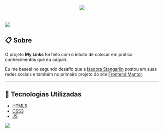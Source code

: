 <h1 align="center">
  <img src="https://ik.imagekit.io/ynow9fnvd0r/logo_vfM3lrUlg.png">
</h1>

<h1>
  <img src="https://ik.imagekit.io/ynow9fnvd0r/print-desktop_8i8pZb6Zg.jfif">
</h1>

## 📋 Sobre

O projeto **My Links** foi feito com o intuito de colocar em prática conhecimentos que eu adquiri.

Eu me baseei no segundo desafio que a [Isadora Stangarlin](https://github.com/isadorastan) postou em suas redes sociais e também no primeiro projeto do site [Frontend Mentor](https://www.frontendmentor.io/challenges/profile-card-component-cfArpWshJ).

---

## 🚀 Tecnologias Utilizadas
- [HTML5](https://www.w3schools.com/html/) 
- [CSS3](https://www.w3schools.com/css/)
- [JS](https://www.w3schools.com/js/default.asp)

<a href="https://www.google.com/">
  <img src="https://ik.imagekit.io/ynow9fnvd0r/btn_tlWKqQfG7r.png">
</a>